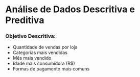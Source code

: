 # Análise de Dados Descritiva e Preditiva 

### Objetivo Descritiva:
* Quantidade de vendas por loja
* Categorias mais vendidas
* Mês mais vendido
* Idade mais consumidora (R$)
* Formas de pagamento mais comuns
